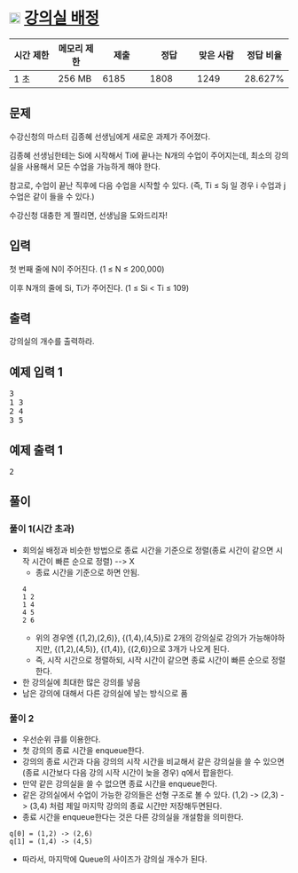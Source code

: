 # <img src="https://d2gd6pc034wcta.cloudfront.net/tier/11.svg" class="solvedac-tier" width="20px"> [강의실 배정](https://www.acmicpc.net/problem/11000)

<div class="col-md-12">
			<div class="table-responsive">
				<table class="table" id="problem-info">
				<thead>
				<tr>
									<th style="width:16%;">시간 제한</th>
					<th style="width:16%;">메모리 제한</th>
					<th style="width:17%;">제출</th>
					<th style="width:17%;">정답</th>
					<th style="width:17%;">맞은 사람</th>
					<th style="width:17%;">정답 비율</th>
								</tr>
				</thead>
				<tbody>
				<tr>
				<td>1 초</td>
				<td>256 MB</td>
									<td>6185</td>
					<td>1808</td>
					<td>1249</td>
					<td>28.627%</td>
								</tr>
				</tbody>
				</table>
			</div>
		</div>

## 문제
수강신청의 마스터 김종혜 선생님에게 새로운 과제가 주어졌다. 

김종혜 선생님한테는 Si에 시작해서 Ti에 끝나는 N개의 수업이 주어지는데, 최소의 강의실을 사용해서 모든 수업을 가능하게 해야 한다. 

참고로, 수업이 끝난 직후에 다음 수업을 시작할 수 있다. (즉, Ti ≤ Sj 일 경우 i 수업과 j 수업은 같이 들을 수 있다.)

수강신청 대충한 게 찔리면, 선생님을 도와드리자!

## 입력
첫 번째 줄에 N이 주어진다. (1 ≤ N ≤ 200,000)

이후 N개의 줄에 Si, Ti가 주어진다. (1 ≤ Si < Ti ≤ 109)

## 출력
강의실의 개수를 출력하라.

<div class="col-md-12">
				<div class="row">
					<div class="col-md-6">
						<section id="sampleinput1">
						<div class="headline">
						<h2>예제 입력 1
						</h2>
						</div>
						<pre class="sampledata" id="sample-input-1">3
1 3
2 4
3 5
</pre>
						</section>
					</div>
					<div class="col-md-6">
						<section id="sampleoutput1">
						<div class="headline">
						<h2>예제 출력 1
						</h2>
						</div>
						<pre class="sampledata" id="sample-output-1">2
</pre>
						</section>
					</div>
									</div>
				</div>
        

## 풀이
 ### 풀이 1(시간 초과)
  - 회의실 배정과 비슷한 방법으로 종료 시간을 기준으로 정렬(종료 시간이 같으면 시작 시간이 빠른 순으로 정렬) --> X
  	- 종료 시간을 기준으로 하면 안됨.
	```
	4
	1 2
	1 4
	4 5
	2 6
	```
	- 위의 경우엔 {(1,2),(2,6)}, {(1,4),(4,5)}로 2개의 강의실로 강의가 가능해야하지만, {(1,2),(4,5)}, {(1,4)}, {(2,6)}으로 3개가 나오게 된다.
	- 즉, 시작 시간으로 정렬하되, 시작 시간이 같으면 종료 시간이 빠른 순으로 정렬한다.
  - 한 강의실에 최대한 많은 강의를 넣음
  - 남은 강의에 대해서 다른 강의실에 넣는 방식으로 품
### 풀이 2
 - 우선순위 큐를 이용한다.
 - 첫 강의의 종료 시간을 enqueue한다.
 - 강의의 종료 시간과 다음 강의의 시작 시간을 비교해서 같은 강의실을 쓸 수 있으면(종료 시간보다 다음 강의 시작 시간이 늦을 경우) q에서 팝을한다.
 - 만약 같은 강의실을 쓸 수 없으면 종료 시간을 enqueue한다.
 - 같은 강의실에서 수업이 가능한 강의들은 선형 구조로 볼 수 있다. (1,2) -> (2,3) -> (3,4) 처럼 제일 마지막 강의의 종료 시간만 저장해두면된다.
 - 종료 시간을 enqueue한다는 것은 다른 강의실을 개설함을 의미한다.
  ```
  q[0] = (1,2) -> (2,6)
q[1] = (1,4) -> (4,5)
  ```
 - 따라서, 마지막에 Queue의 사이즈가 강의실 개수가 된다.
  
